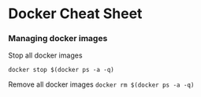# Docker Cheat Sheet

### Managing docker images

Stop all docker images

`docker stop $(docker ps -a -q)`

Remove all docker images 
`docker rm $(docker ps -a -q)`
